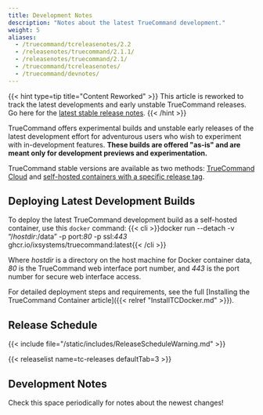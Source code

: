```yaml
---
title: Development Notes
description: "Notes about the latest TrueCommand development."
weight: 5
aliases:
  - /truecommand/tcreleasenotes/2.2
  - /releasenotes/truecommand/2.1.1/
  - /releasenotes/truecommand/2.1/
  - /truecommand/tcreleasenotes/
  - /truecommand/devnotes/
---
```


{{< hint type=tip title="Content Reworked" >}}
This article is reworked to track the latest developments and early unstable TrueCommand releases.
Go here for the [latest stable release notes](https://www.truenas.com/docs/truecommand/3.0/tcgettingstarted/tcreleasenotes/).
{{< /hint >}}

TrueCommand offers experimental builds and unstable early releases of the latest development effort for adventurous users who wish to experiment with in-development features.
**These builds are offered "as-is" and are meant only for development previews and experimentation.**

TrueCommand stable versions are available as two methods: [TrueCommand Cloud](https://portal.ixsystems.com) and [self-hosted containers with a specific release tag](https://hub.docker.com/r/ixsystems/truecommand/tags).

## Deploying Latest Development Builds

To deploy the latest TrueCommand development build as a self-hosted container, use this `docker` command:
{{< cli >}}docker run --detach -v “/*hostdir*:/data” -p port:*80* -p ssl:*443* ghcr.io/ixsystems/truecommand:latest{{< /cli >}}

Where *hostdir* is a directory on the host machine for Docker container data, *80* is the TrueCommand web interface port number, and *443* is the port number for secure web interface access.

For detailed deployment steps and requirements, see the full [Installing the TrueCommand Container article]({{< relref "InstallTCDocker.md" >}}).

## Release Schedule

{{< include file="/static/includes/ReleaseScheduleWarning.md" >}}

{{< releaselist name=tc-releases defaultTab=3 >}}

## Development Notes

Check this space periodically for notes about the newest changes!
